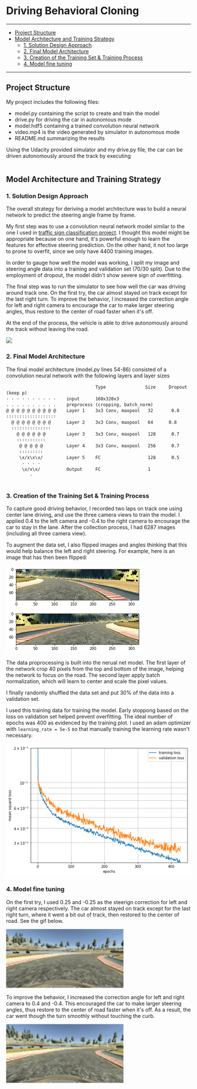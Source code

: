# **Driving Behavioral Cloning** 


---

<!-- MarkdownTOC autolink="true" bracket="round"-->

- [Project Structure](#project-structure)
- [Model Architecture and Training Strategy](#model-architecture-and-training-strategy)
  - [1. Solution Design Approach](#1-solution-design-approach)
  - [2. Final Model Architecture](#2-final-model-architecture)
  - [3. Creation of the Training Set & Training Process](#3-creation-of-the-training-set--training-process)
  - [4. Model fine tuning](#4-model-fine-tuning)

<!-- /MarkdownTOC -->



[//]: # (Image References)

[gif1]: .writeup_img/animation.gif 
[image1]: ./writeup_img/flipped.png 
[image2]: ./writeup_img/original.png 
[image3]: ./writeup_img/training.png

[image4]: ./examples/placeholder_small.png "Recovery Image"
[image5]: ./examples/placeholder_small.png "Recovery Image"
[image6]: ./examples/placeholder_small.png "Normal Image"
[image7]: ./examples/placeholder_small.png "Flipped Image"

[traffic_sign]: https://github.com/yangliupku/traffic_sign_classification

---
## Project Structure


My project includes the following files:

* model.py containing the script to create and train the model
* drive.py for driving the car in autonomous mode
* model.hdf5 containing a trained convolution neural network 
* video.mp4 is the video generated by simulator in autonomous mode
* README.md summarizing the results

Using the Udacity provided simulator and my drive.py file, the car can be driven autonomously around the track by executing 
```sh python drive.py model.hdf5
```
## Model Architecture and Training Strategy

### 1. Solution Design Approach

The overall strategy for deriving a model architecture was to build a neural network to predict the steering angle frame by frame. 

My first step was to use a convolution neural network model similar to the one I used in [traffic sign classification project][traffic_sign]. I thought this model might be appropriate because on one hand, it's powerful enough to learn the features for effective steering prediction. On the other hand, it not too large to prone to overfit, since we only have 4400 training images.

In order to gauge how well the model was working, I split my image and steering angle data into a training and validation set (70/30 split).  Due to the employment of dropout, the model didn't show severe sign of overfitting. 

The final step was to run the simulator to see how well the car was driving around track one. On the first try, the car almost stayed on track except for the last right turn. To improve the behavior, I increased the correction angle for left and right camera to encourage the car to make larger steering angles, thus restore to the center of road faster when it's off. 

At the end of the process, the vehicle is able to drive autonomously around the track without leaving the road.

<img src="./writeup_img/animation.gif" width="320"/>

### 2. Final Model Architecture

The final model architecture (model.py lines 54-86) consisted of a convolution neural network with the following layers and layer sizes  

```
                                  Type               Size     Dropout (keep p)
· · · · · · · · · ·    input      160x320x3    
. . . . . . . . . .    preprocess (cropping, batch_norm)
@ @ @ @ @ @ @ @ @ @    Layer 1    3x3 Conv, maxpool   32       0.8        
∶∶∶∶∶∶∶∶∶∶∶∶∶∶∶∶∶∶∶    
  @ @ @ @ @ @ @ @      Layer 2    3x3 Conv, maxpool   64      0.8     
  ∶∶∶∶∶∶∶∶∶∶∶∶∶∶∶     
    @ @ @ @ @ @        Layer 3    3x3 Conv, maxpool   128      0.7  
    ∶∶∶∶∶∶∶∶∶∶∶
     @ @ @ @ @         Layer 4    3x3 Conv, maxpool   256      0.7  
     ∶∶∶∶∶∶∶∶∶
     \x/x\x\x/         Layer 5    FC                  128      0.5    
      · · · ·         
      \x/x\x/          Output     FC                  1             
         ·                      
 
```

### 3. Creation of the Training Set & Training Process

To capture good driving behavior, I recorded two laps on track one using center lane driving, and use the three camera views to train the model. I applied 0.4 to the left camera and -0.4 to the right camera to encourage the car to stay in the lane. After the collection process, I had 6287 images (including all three camera view).

To augment the data set, I also flipped images and angles thinking that this would help balance the left and right steering.  For example, here is an image that has then been flipped:

![alt text][image1]
![alt text][image2]

The data proprocessing is built into the nerual net model. The first layer of the network crop 40 pixels from the top and bottom of the image, helping the network to focus on the road. The second layer apply batch normalization, which will learn to center and scale the pixel values. 


I finally randomly shuffled the data set and put 30% of the data into a validation set. 

I used this training data for training the model. Early stoppong based on the loss on validation set helped prevent overfitting. The ideal number of epochs was 400 as evidenced by the training plot.  I used an adam optimizer with `learning_rate = 5e-5` so that manually training the learning rate wasn't necessary.

![alt text][image3]

### 4. Model fine tuning

On the first try, I used 0.25 and -0.25 as the steerign correction for left and right camera respectively.  The car almost stayed on track except for the last right turn, where it went a bit out of track, then restored to the center of road. See the gif below.

<img src="./writeup_img/animation_first_try.gif" width="320"/>


To improve the behavior, I increased the correction angle for left and right camera to 0.4 and -0.4. This  encouraged the car to make larger steering angles, thus restore to the center of road faster when it's off. As a result, the car went though the turn smoothly without touching the curb.

<img src="./writeup_img/animation_final.gif" width="320"/>

